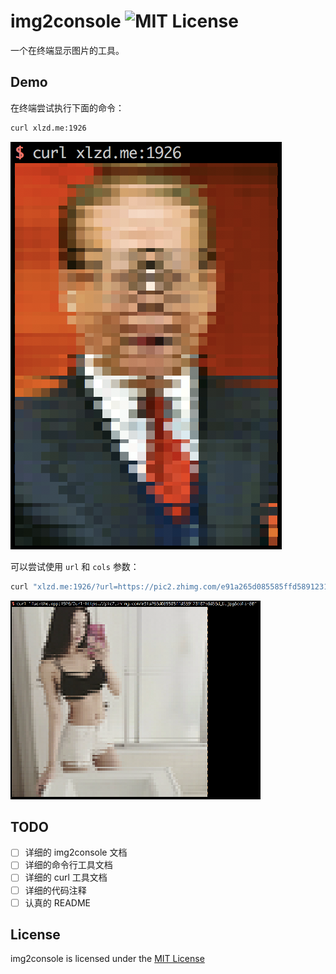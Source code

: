 # img2console ![MIT License][license-badge]
一个在终端显示图片的工具。

## Demo

在终端尝试执行下面的命令：

```bash
curl xlzd.me:1926
```

![img](assets/demo-output1.png)

可以尝试使用 `url` 和 `cols` 参数：

```bash
curl "xlzd.me:1926/?url=https://pic2.zhimg.com/e91a265d085585ffd589123102b6d38d_b.jpg&cols=80"
```

![img](assets/demo-output2.png)

## TODO

- [ ] 详细的 img2console 文档
- [ ] 详细的命令行工具文档
- [ ] 详细的 curl 工具文档
- [ ] 详细的代码注释
- [ ] 认真的 README

## License

img2console is licensed under the [MIT License][License]

[license-badge]:   https://img.shields.io/badge/license-MIT-000000.svg
[License]: https://github.com/xlzd/img2console/blob/master/LICENSE
